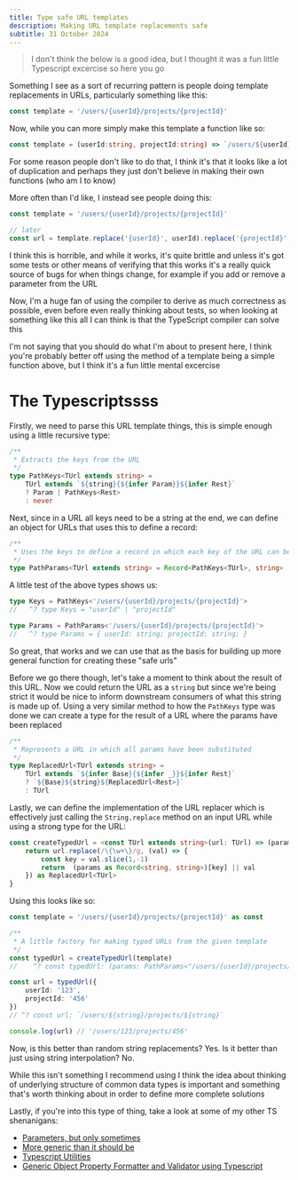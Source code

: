 ```yaml
---
title: Type safe URL templates
description: Making URL template replacements safe
subtitle: 31 October 2024
---
```


> I don't think the below is a good idea, but I thought it was a fun little Typescript excercise so here you go

Something I see as a sort of recurring pattern is people doing template replacements in URLs, particularly something like this:

```ts
const template = '/users/{userId}/projects/{projectId}'
```

Now, while you can more simply make this template a function like so:

```ts
const template = (userId:string, projectId:string) => `/users/${userId}/projects/${projectId}`
```

For some reason people don't like to do that, I think it's that it looks like a lot of duplication and perhaps they just don't believe in making their own functions (who am I to know)

More often than I'd like, I instead see people doing this:

```ts
const template = '/users/{userId}/projects/{projectId}'

// later
const url = template.replace('{userId}', userId).replace('{projectId}', projectId)
```

I think this is horrible, and while it works, it's quite brittle and unless it's got some tests or other means of verifying that this works it's a really quick source of bugs for when things change, for example if you add or remove a parameter from the URL

Now, I'm a huge fan of using the compiler to derive as much correctness as possible, even before even really thinking about tests, so when looking at something like this all I can think is that the TypeScript compiler can solve this

I'm not saying that you should do what I'm about to present here, I think you're probably better off using the method of a template being a simple function above, but I think it's a fun little mental excercise

# The Typescriptssss

Firstly, we need to parse this URL template things, this is simple enough using a little recursive type:

```ts
/**
 * Extracts the keys from the URL
 */
type PathKeys<TUrl extends string> = 
    TUrl extends `${string}{${infer Param}}${infer Rest}` 
    ? Param | PathKeys<Rest> 
    : never
```

Next, since in a URL all keys need to be a string at the end, we can define an object for URLs that uses this to define a record:

```ts
/**
 * Uses the keys to define a record in which each key of the URL can be assigned to a string
 */
type PathParams<TUrl extends string> = Record<PathKeys<TUrl>, string>
```

A little test of the above types shows us:

```ts
type Keys = PathKeys<'/users/{userId}/projects/{projectId}'>
//   ^? type Keys = "userId" | "projectId"

type Params = PathParams<'/users/{userId}/projects/{projectId}'>
//   ^? type Params = { userId: string; projectId: string; }
```

So great, that works and we can use that as the basis for building up more general function for creating these "safe urls"

Before we go there though, let's take a moment to think about the result of this URL. Now we could return the URL as a `string` but since we're being strict it would be nice to inform downstream consumers of what this string is made up of. Using a very similar method to how the `PathKeys` type was done we can create a type for the result of a URL where the params have been replaced

```ts
/**
 * Represents a URL in which all params have been substituted
 */
type ReplacedUrl<TUrl extends string> = 
    TUrl extends `${infer Base}{${infer _}}${infer Rest}` 
    ? `${Base}${string}${ReplacedUrl<Rest>}` 
    : TUrl
```

Lastly, we can define the implementation of the URL replacer which is effectively just calling the `String.replace` method on an input URL while using a strong type for the URL:

```ts
const createTypedUrl = <const TUrl extends string>(url: TUrl) => (params: PathParams<TUrl>) => {
    return url.replace(/\{\w+\}/g, (val) => {
        const key = val.slice(1,-1)
        return  (params as Record<string, string>)[key] || val
    }) as ReplacedUrl<TUrl>
}
```

Using this looks like so:

```ts
const template = '/users/{userId}/projects/{projectId}' as const

/**
 * A little factory for making typed URLs from the given template
 */
const typedUrl = createTypedUrl(template)
//    ^? const typedUrl: (params: PathParams<"/users/{userId}/projects/{projectId}">) => string

const url = typedUrl({
    userId: '123',
    projectId: '456'
})
// ^? const url: `/users/${string}/projects/${string}`

console.log(url) // '/users/123/projects/456'
```

Now, is this better than random string replacements? Yes. Is it better than just using string interpolation? No.

While this isn't something I recommend using I think the idea about thinking of underlying structure of common data types is important and something that's worth thinking about in order to define more complete solutions 

Lastly, if you're into this type of thing, take a look at some of my other TS shenanigans:

- [Parameters, but only sometimes](/blog/2024/16-08/optional-parameters-and-overloads-in-typescript)
- [More generic than it should be](/blog/2024/15-08/handling-complex-typescript-generics)
- [Typescript Utilities](/blog/2022/13-12/typescript-utilities)
- [Generic Object Property Formatter and Validator using Typescript](/blog/2023/09-05/generic-transformer-typescript)